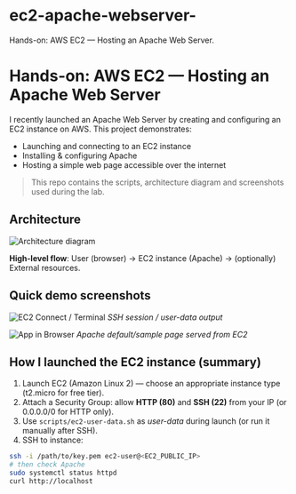 # ec2-apache-webserver-
Hands-on: AWS EC2 — Hosting an Apache Web Server.
# Hands-on: AWS EC2 — Hosting an Apache Web Server

I recently launched an Apache Web Server by creating and configuring an EC2 instance on AWS. This project demonstrates:
- Launching and connecting to an EC2 instance
- Installing & configuring Apache
- Hosting a simple web page accessible over the internet

> This repo contains the scripts, architecture diagram and screenshots used during the lab.

## Architecture
![Architecture diagram](docs/architecture.png)

**High-level flow**: User (browser) → EC2 instance (Apache) → (optionally) External resources.

## Quick demo screenshots
![EC2 Connect / Terminal](docs/screenshot-ec2-connect.png)
*SSH session / user-data output*

![App in Browser](docs/screenshot-app-ui.png)
*Apache default/sample page served from EC2*

## How I launched the EC2 instance (summary)
1. Launch EC2 (Amazon Linux 2) — choose an appropriate instance type (t2.micro for free tier).  
2. Attach a Security Group: allow **HTTP (80)** and **SSH (22)** from your IP (or 0.0.0.0/0 for HTTP only).  
3. Use `scripts/ec2-user-data.sh` as *user-data* during launch (or run it manually after SSH).  
4. SSH to instance:
```bash
ssh -i /path/to/key.pem ec2-user@<EC2_PUBLIC_IP>
# then check Apache
sudo systemctl status httpd
curl http://localhost


